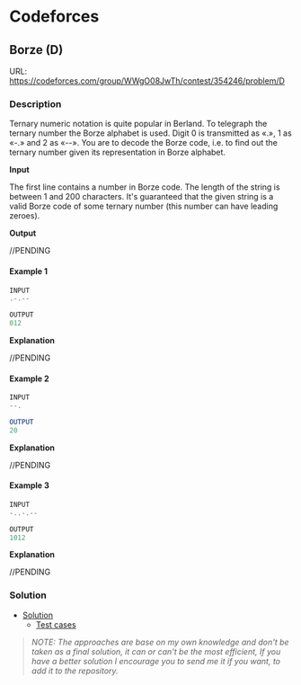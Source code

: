 # Codeforces

## Borze (D)
URL: https://codeforces.com/group/WWgO08JwTh/contest/354246/problem/D

### Description

Ternary numeric notation is quite popular in Berland. To telegraph the ternary number the Borze alphabet is used. Digit 0 is transmitted as «.», 1 as «-.» and 2 as «--». You are to decode the Borze code, i.e. to find out the ternary number given its representation in Borze alphabet.

**Input**

The first line contains a number in Borze code. The length of the string is between 1 and 200 characters. It's guaranteed that the given string is a valid Borze code of some ternary number (this number can have leading zeroes).

**Output**

//PENDING

#### Example 1
```java
INPUT
.-.--

OUTPUT
012
```
**Explanation**

//PENDING

#### Example 2
```java
INPUT
--.

OUTPUT
20
```
**Explanation**

//PENDING

#### Example 3
```java
INPUT
-..-.--

OUTPUT
1012
```
**Explanation**

//PENDING

### Solution

* [Solution](Solution.java)
  * [Test cases](../../../../test/java/codeforces/borze/SolutionTest.java)

> *NOTE: The approaches are base on my own knowledge and don't be taken as a final solution, it can or can't be the most efficient, If you have a better solution I encourage you to send me it if you want, to add it to the repository.*  